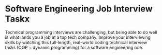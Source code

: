 # Software Engineering Job Interview Taskx

Technical programming interviews are challenging, but being able to do well is what lands you a job at a top tech company. Improve your interviewing skills by watching this full-length, real-world coding technical interview tasks (OOP + dynamic programming) for a software engineering role.